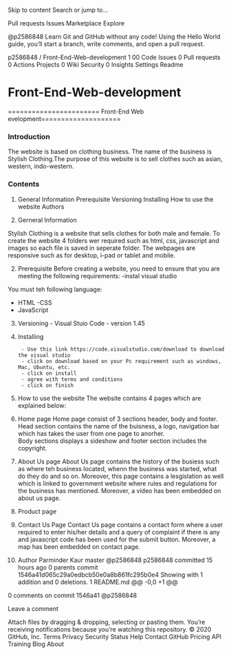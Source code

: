 Skip to content
Search or jump to…

Pull requests
Issues
Marketplace
Explore
 
@p2586848 
Learn Git and GitHub without any code!
Using the Hello World guide, you’ll start a branch, write comments, and open a pull request.


p2586848
/
Front-End-Web-development
1
00
 Code
 Issues 0
 Pull requests 0 Actions
 Projects 0
 Wiki
 Security 0
 Insights
 Settings
Readme

# Front-End-Web-development

======================= Front-End Web evelopment====================

### Introduction 
The website is based on clothing business. The name of the business is Stylish Clothing.The purpose of this website is to sell clothes such as asian, western, indo-western.

### Contents 

1. General Information 
Prerequisite
Versioning 
Installing 
How to use the website
Authors 

1. Gerneral Information 

Stylish Clothing is a website that sells clothes for both male and female. To create the website 4 folders wer required such as html, css, javascript and images so each file is saved in seperate folder. The webpages are responsive such as for desktop, i-pad or tablet and mobile.

2. Prerequisite 
	Before creating a website, you need to ensure that you are meeting the following requirements:
		-instal visual studio 
    
  You must teh following language:
  - HTML
   -CSS
 - JavaScript

3. Versioning 
		- Visual Stuio Code - version 1.45
	
4. Installing 

		- Use this link https://code.visualstudio.com/download to download the visual studio
		- click on download based on your Pc requirement such as windows, Mac, Ubuntu, etc.
		- click on install 
		- agree with terms and conditions 
		- click on finish 

5. How to use the website 
	The website contains 4 pages which are explained below:

1. Home page
	Home page consist of 3 sections header, body and footer. Head section contains the name of the buisness, a logo, navigation bar which has takes the user from one page to anorher.  
	Body sections displays a sideshow and footer section includes the copyright.

2. About Us page 
	About Us page contains the history of the busiess such as where teh business located, whenn the business was started, what do they do and so on. Moreover, this page contains a lesgislation as well which is linked to government website where rules and regulations for the business has mentioned. Moreover, a video has been embedded on about us page.

3. Product page 
	

4.  Contact Us Page
	Contact Us page contains a contact form where a user required to enter his/her details and a query of complaint if there is any
	and javascript code has been used for the submit button. Moreover, a map has been embedded on contact page.



6. Author
Parminder Kaur
 master
@p2586848
p2586848 committed 15 hours ago 
0 parents commit 1546a41d065c29a0edbcb50e0a8b861fc295b0e4
Showing  with 1 addition and 0 deletions.
 1  README.md 
@@ -0,0 +1 @@

0 comments on commit 1546a41
@p2586848
 
 
Leave a comment

Attach files by dragging & dropping, selecting or pasting them.
 You’re receiving notifications because you’re watching this repository.
© 2020 GitHub, Inc.
Terms
Privacy
Security
Status
Help
Contact GitHub
Pricing
API
Training
Blog
About

